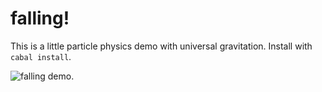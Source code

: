 # falling!

This is a little particle physics demo with universal
gravitation. Install with `cabal install`.

![`falling` demo.](https://raw.github.com/startling/falling/master/demo.gif)
